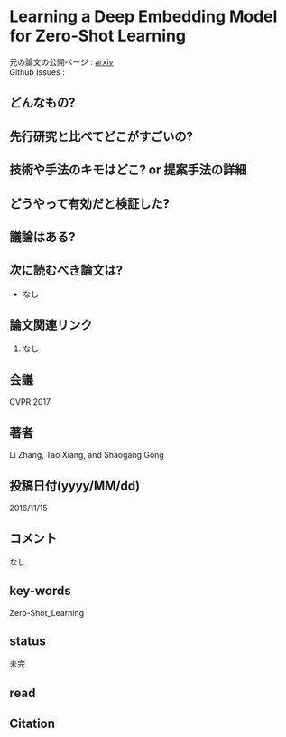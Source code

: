 # Learning a Deep Embedding Model for Zero-Shot Learning

元の論文の公開ページ : [arxiv](https://arxiv.org/abs/1611.05088)  
Github Issues : 

## どんなもの?

## 先行研究と比べてどこがすごいの?

## 技術や手法のキモはどこ? or 提案手法の詳細

## どうやって有効だと検証した?

## 議論はある?

## 次に読むべき論文は?
- なし

## 論文関連リンク
1. なし

## 会議
CVPR 2017

## 著者
Li Zhang, Tao Xiang, and Shaogang Gong

## 投稿日付(yyyy/MM/dd)
2016/11/15

## コメント
なし

## key-words
Zero-Shot_Learning

## status
未完

## read

## Citation
